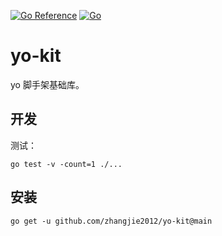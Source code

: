 [![Go Reference](https://pkg.go.dev/badge/github.com/zhangjie2012/yo-kit.svg)](https://pkg.go.dev/github.com/zhangjie2012/yo-kit)
[![Go](https://github.com/zhangjie2012/yo-kit/actions/workflows/go.yml/badge.svg?branch=main)](https://github.com/zhangjie2012/yo-kit/actions/workflows/go.yml)

# yo-kit

yo 脚手架基础库。

## 开发

测试：

```
go test -v -count=1 ./...
```

## 安装

```
go get -u github.com/zhangjie2012/yo-kit@main
```
